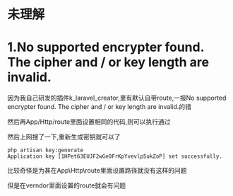 # 未理解

# 1.No supported encrypter found. The cipher and / or key length are invalid.

因为我自己研发的插件k_laravel_creator,里有默认自带route,一报No supported encrypter found. The cipher and / or key length are invalid.的错

然后再App/Http/route里面设置相同的代码,则可以执行通过

然后上网搜了一下,重新生成密钥就可以了

```shell
php artisan key:generate
Application key [1HPet63EUJF2wGeOFrKpYvevlp5ukZoP] set successfully.
```

比较奇怪是为甚在App\Http\route里面设置路径就没有这样的问题

但是在verndor里面设置的route就会有问题

